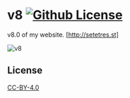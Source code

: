 v8 [![Github License](https://img.shields.io/github/license/setetres/v8.svg)](https://github.com/setetres/v8/blob/master/LICENSE)
==

v8.0 of my website. [http://setetres.st]

![v8](http://files.setetres.st/img/v8-desktop.png?v=3&raw=true)

License
-------

[CC-BY-4.0]

[http://setetres.st]: http://setetres.st
[CC-BY-4.0]: http://creativecommons.org/licenses/by/4.0
